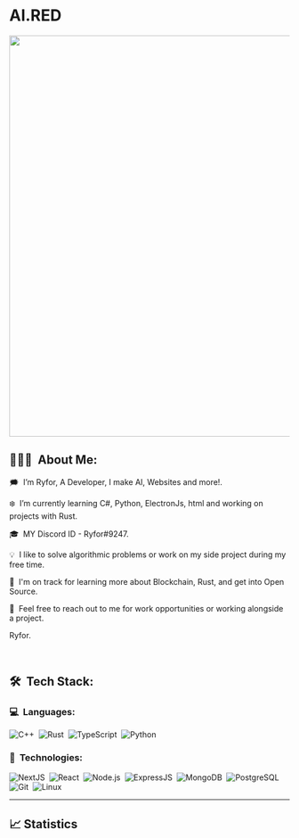 # AI.RED
<p align="center">
	<img src="https://w0.peakpx.com/wallpaper/292/522/HD-wallpaper-landscape-lines-3d-abstract-art-black-curves-dark-minimal-soft.jpg" height="720" width="1920"> 
</p>


## 👨🏻‍💻 &nbsp;About Me:

<p>🗯️ &nbsp;I’m Ryfor, A Developer, I make AI, Websites and more!.</p>
<p>❄️ &nbsp;I’m currently learning C#, Python, ElectronJs, html and working on projects with Rust.</p>
<p>🎓 &nbsp;MY Discord ID - Ryfor#9247</a>.</p>
<p>💡 &nbsp;I like to solve algorithmic problems or work on my side project during my free time.</p>
<p>🌱 &nbsp;I'm on track for learning more about Blockchain, Rust, and get into Open Source.</p>
<p>💬 &nbsp;Feel free to reach out to me for work opportunities or working alongside a project.</p>

Ryfor.</p>

<br />

## 🛠 &nbsp;Tech Stack:

### 💻 &nbsp;Languages:

![C++](https://img.shields.io/badge/-C++-05122A?style=flat&logo=C%2B%2B&logoColor=00599C)&nbsp;
![Rust](https://img.shields.io/badge/-Rust-05122A?style=flat&logo=rust)&nbsp;
![TypeScript](https://img.shields.io/badge/-TypeScript-05122A?style=flat&logo=typescript)&nbsp;
![Python](https://img.shields.io/badge/-Python-05122A?style=flat&logo=python)&nbsp;

### 🚀 &nbsp;Technologies:

![NextJS](https://img.shields.io/badge/-NextJS-05122A?style=flat&logo=next.js)&nbsp;
![React](https://img.shields.io/badge/-React-05122A?style=flat&logo=react)&nbsp;
![Node.js](https://img.shields.io/badge/-Node.js-05122A?style=flat&logo=node.js)&nbsp;
![ExpressJS](https://img.shields.io/badge/-ExpressJS-05122A?style=flat&logo=express)&nbsp;
![MongoDB](https://img.shields.io/badge/-MongoDB-05122A?style=flat&logo=mongodb)&nbsp;
![PostgreSQL](https://img.shields.io/badge/-PostgreSQL-05122A?style=flat&logo=postgresql)&nbsp;
![Git](https://img.shields.io/badge/-Git-05122A?style=flat&logo=git)&nbsp;
![Linux](https://img.shields.io/badge/-Linux-05122A?style=flat&logo=linux)&nbsp;

<hr />

## 📈 Statistics




